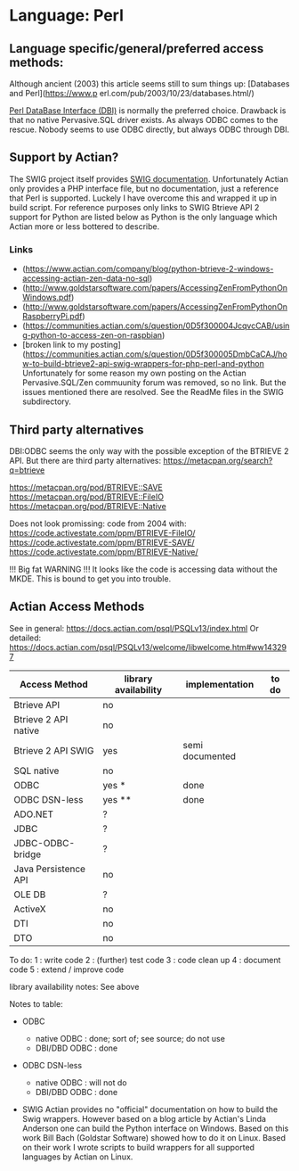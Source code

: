 # Language: Perl

## Language specific/general/preferred access methods:

Although ancient (2003) this article seems still to sum things up: [Databases and Perl](https://www.p
erl.com/pub/2003/10/23/databases.html/)

[Perl DataBase Interface (DBI)](https://dbi.perl.org) is normally the preferred choice. Drawback is that no native Pervasive.SQL driver exists.
As always ODBC comes to the rescue.
Nobody seems to use ODBC directly, but always ODBC through DBI.

## Support by Actian?
The SWIG project itself provides [SWIG documentation](http://swig.org/Doc3.0/SWIGDocumentation.html#Php).
Unfortunately Actian only provides a PHP interface file, but no documentation, just a reference that Perl is supported.
Luckely I have overcome this and wrapped it up in build script.
For reference purposes only links to SWIG Btrieve API 2 support for Python are listed below as Python is the only language which Actian more or less bottered to describe.

### Links
* (https://www.actian.com/company/blog/python-btrieve-2-windows-accessing-actian-zen-data-no-sql)
* (http://www.goldstarsoftware.com/papers/AccessingZenFromPythonOnWindows.pdf)
* (http://www.goldstarsoftware.com/papers/AccessingZenFromPythonOnRaspberryPi.pdf)
* (https://communities.actian.com/s/question/0D5f300004JcqvcCAB/using-python-to-access-zen-on-raspbian)
* [broken link to my posting](https://communities.actian.com/s/question/0D5f300005DmbCaCAJ/how-to-build-btrieve2-api-swig-wrappers-for-php-perl-and-python
  Unfortunately for some reason my own posting on the Actian Pervasive.SQL/Zen commuunity forum was removed, so no link.
  But the issues mentioned there are resolved. See the ReadMe files in the SWIG subdirectory.

## Third party alternatives
DBI:ODBC seems the only way with the possible exception of the BTRIEVE 2 API.
But there are third party alternatives:
https://metacpan.org/search?q=btrieve

https://metacpan.org/pod/BTRIEVE::SAVE
https://metacpan.org/pod/BTRIEVE::FileIO
https://metacpan.org/pod/BTRIEVE::Native

Does not look promissing: code from 2004 with:
https://code.activestate.com/ppm/BTRIEVE-FileIO/
https://code.activestate.com/ppm/BTRIEVE-SAVE/
https://code.activestate.com/ppm/BTRIEVE-Native/

!!! Big fat WARNING !!!
It looks like the code is accessing data without the MKDE. This is bound to get you into trouble.

## Actian Access Methods
See in general: https://docs.actian.com/psql/PSQLv13/index.html
Or detailed: https://docs.actian.com/psql/PSQLv13/welcome/libwelcome.htm#ww143297

| Access Method        | library availability | implementation  | to do |
| --- | --- | --- | --- |
| Btrieve API          | no                   |                 |       |
| Btrieve 2 API native | no                   |                 |       |
| Btrieve 2 API SWIG   | yes                  | semi documented |       |
| SQL native           | no                   |                 |       |
| ODBC                 | yes *                | done            |       |
| ODBC DSN-less        | yes **               | done            |       |
| ADO.NET              | ?                    |                 |       |
| JDBC                 | ?                    |                 |       |
| JDBC-ODBC-bridge     | ?                    |                 |       |
| Java Persistence API | no                   |                 |       |
| OLE DB               | ?                    |                 |       |
| ActiveX              | no                   |                 |       |
| DTI                  | no                   |                 |       |
| DTO                  | no                   |                 |       |

To do:
1 : write code
2 : (further) test code
3 : code clean up
4 : document code
5 : extend / improve code

library availability notes:
See above

Notes to table:
* ODBC
  * native ODBC : done; sort of; see source; do not use
  * DBI/DBD ODBC : done

* ODBC DSN-less
  * native ODBC : will not do
  * DBI/DBD ODBC : done

* SWIG
  Actian provides no "official" documentation on how to build the Swig wrappers. However based on a blog article by Actian's Linda Anderson one can build the Python interface on Windows.
  Based on this work Bill Bach (Goldstar Software) showed how to do it on Linux. Based on their work I wrote scripts to build wrappers for all supported languages by Actian on Linux.
